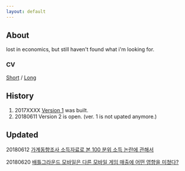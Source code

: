 ```yaml
---
layout: default
---
```


## About 

lost in economics, but still haven't found what i'm looking for. 

### CV 
[Short](https://htmlpreview.github.io/?https://github.com/anarinsk/anarinsk.github.io/blob/master/cv/short.html)
/ 
[Long](https://htmlpreview.github.io/?https://github.com/anarinsk/anarinsk.github.io/blob/master/cv/long.html)

## History

  1. 2017XXXX [Version 1](http://lostineconomics.netlify.com) was built. 
  2. 20180611 Version 2 is open. (ver. 1 is not upated anymore.)

## Updated 

20180612 [가계동향조사 소득자료로 본 100 분위 소득 논란에 관해서](https://htmlpreview.github.io/?https://github.com/anarinsk/MDIS/blob/master/documentation/posting.html)

20180620 [배틀그라운드 모바일은 다른 모바일 게임 매출에 어떤 영향을 미쳤다?](https://htmlpreview.github.io/?https://github.com/anarinsk/bg-effect/blob/master/documentation/posting.html)
